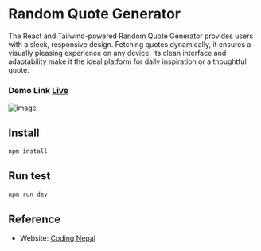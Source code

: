 # Random Quote Generator
The React and Tailwind-powered Random Quote Generator provides users with a sleek, responsive design. Fetching quotes dynamically, it ensures a visually pleasing experience on any device. Its clean interface and adaptability make it the ideal platform for daily inspiration or a thoughtful quote.

### Demo Link [Live](https://clinquant-puppy-a112cf.netlify.app/)

![image](https://github.com/Abiekatkam/random-quote-generator/assets/101975840/10449ea8-c262-4817-9311-756887f370d2)

## Install

```sh
npm install 
```

## Run test

```sh
npm run dev
```

## Reference

* Website: [Coding Nepal](https://www.codingnepalweb.com/random-quote-generator-html-javascript/#google_vignette)
  
